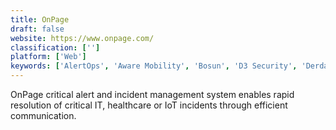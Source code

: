```yaml
---
title: OnPage
draft: false 
website: https://www.onpage.com/
classification: ['']
platform: ['Web']
keywords: ['AlertOps', 'Aware Mobility', 'Bosun', 'D3 Security', 'Derdack Enterprise Alert', 'DeskAlerts', 'Freshservice', 'Mass Notification', 'One Call Now', 'Onsolve Mir3', 'OpsGenie', 'PagerDuty', 'PushRadar', 'RunDeck', 'SolarWinds Service Desk', 'Squadcast', 'Text Alerts', 'VictorOps', 'ninjaRMM', 'xMatters']
---
```

OnPage critical alert and incident management system enables rapid resolution of critical IT, healthcare or IoT incidents through efficient communication.